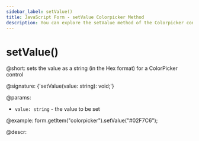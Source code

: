 ```yaml
---
sidebar_label: setValue()
title: JavaScript Form - setValue Colorpicker Method 
description: You can explore the setValue method of the Colorpicker control of Form in the documentation of the DHTMLX JavaScript UI library. Browse developer guides and API reference, try out code examples and live demos, and download a free 30-day evaluation version of DHTMLX Suite.
---
```


# setValue()

@short: sets the value as a string (in the Hex format) for a ColorPicker control

@signature: {'setValue(value: string): void;'}

@params:
- `value: string` - the value to be set  

@example:
form.getItem("colorpicker").setValue("#02F7C6");

@descr:
